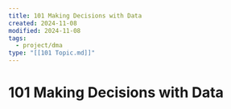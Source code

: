 ```yaml
---
title: 101 Making Decisions with Data
created: 2024-11-08
modified: 2024-11-08
tags:
  - project/dma
type: "[[101 Topic.md]]"
---
```

# 101 Making Decisions with Data
